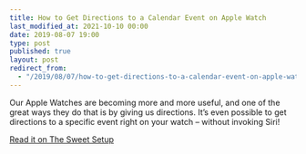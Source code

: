 ```yaml
---
title: How to Get Directions to a Calendar Event on Apple Watch
last_modified_at: 2021-10-10 00:00
date: 2019-08-07 19:00
type: post
published: true
layout: post
redirect_from:
  - "/2019/08/07/how-to-get-directions-to-a-calendar-event-on-apple-watch.html"
---
```

Our Apple Watches are becoming more and more useful, and one of the great ways they do that is by giving us directions. It&#8217;s even possible to get directions to a specific event right on your watch &#8211; without invoking Siri!  

<!--more-->

<a href="https://thesweetsetup.com/how-to-get-directions-to-a-calendar-event-on-apple-watch/">Read it on The Sweet Setup</a>  
